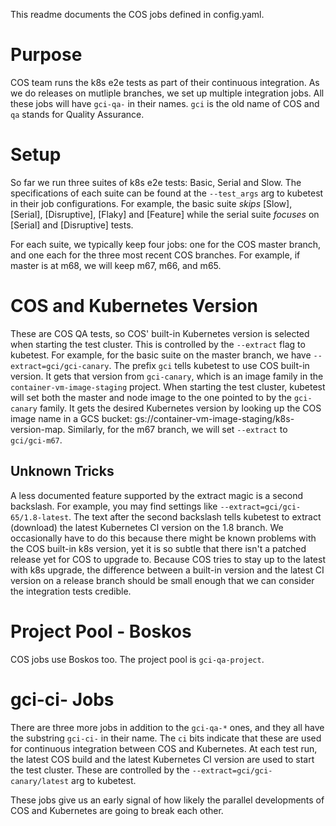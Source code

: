 This readme documents the COS jobs defined in config.yaml.

# Purpose
COS team runs the k8s e2e tests as part of their continuous integration. As we
do releases on mutliple branches, we set up multiple integration jobs. All these
jobs will have `gci-qa-` in their names. `gci` is the old name of COS and `qa`
stands for Quality Assurance.

# Setup
So far we run three suites of k8s e2e tests: Basic, Serial and Slow. The
specifications of each suite can be found at the `--test_args` arg to kubetest
in their job configurations. For example, the basic suite _skips_ [Slow],
[Serial], [Disruptive], [Flaky] and [Feature] while the serial suite _focuses_
on [Serial] and [Disruptive] tests.

For each suite, we typically keep four jobs: one for the COS master branch, and
one each for the three most recent COS branches. For example, if master is at
m68, we will keep m67, m66, and m65.

# COS and Kubernetes Version
These are COS QA tests, so COS' built-in Kubernetes version is selected when
starting the test cluster. This is controlled by the `--extract` flag to
kubetest. For example, for the basic suite on the master branch, we have
`--extract=gci/gci-canary`. The prefix `gci` tells kubetest to use COS built-in
version. It gets that version from `gci-canary`, which is an image family in the
`container-vm-image-staging` project. When starting the test cluster, kubetest
will set both the master and node image to the one pointed to by the
`gci-canary` family. It gets the desired Kubernetes version by looking up the
COS image name in a GCS bucket: gs://container-vm-image-staging/k8s-version-map.
Similarly, for the m67 branch, we will set `--extract` to `gci/gci-m67`.

## Unknown Tricks
A less documented feature supported by the extract magic is a second backslash.
For example, you may find settings like `--extract=gci/gci-65/1.8-latest`. The
text after the second backslash tells kubetest to extract (download) the latest
Kubernetes CI version on the 1.8 branch. We occasionally have to do this because
there might be known problems with the COS built-in k8s version, yet it is so
subtle that there isn't a patched release yet for COS to upgrade to. Because COS
tries to stay up to the latest with k8s upgrade, the difference between a
built-in version and the latest CI version on a release branch should be small
enough that we can consider the integration tests credible.

# Project Pool - Boskos
COS jobs use Boskos too. The project pool is `gci-qa-project`.

# gci-ci- Jobs
There are three more jobs in addition to the `gci-qa-*` ones, and they all have
the substring `gci-ci-` in their name. The `ci` bits indicate that these are
used for continuous integration between COS and Kubernetes. At each test run,
the latest COS build and the latest Kubernetes CI version are used to start the
test cluster. These are controlled by the `--extract=gci/gci-canary/latest` arg
to kubetest.

These jobs give us an early signal of how likely the parallel developments of
COS and Kubernetes are going to break each other.

